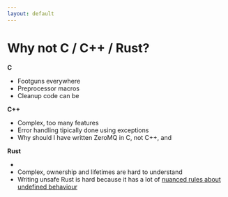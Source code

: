```yaml
---
layout: default
---
```


# Why not C / C++ / Rust?

<Transform scale="0.85">

<Anchor 
href="https://ziglang.org/learn/why_zig_rust_d_cpp/" 
text="Why Zig When There is Already C++, D, and Rust?" />

**C**

- Footguns everywhere
- Preprocessor macros
- Cleanup code can be <Anchor href="https://youtu.be/Gv2I7qTux7g?t=1752" text="really messy" />

**C++**

- Complex, too many features
- Error handling tipically done using exceptions
- Why should I have written ZeroMQ in C, not C++, <Anchor href="https://250bpm.com/blog:4/" text="part 1" /> and <Anchor href="https://250bpm.com/blog:8/" text="part 2" />

**Rust**

- <Anchor href="https://twitter.com/rust_foundation/status/1644132378858729474" text="Questionable policies" />
- Complex, ownership and lifetimes are hard to understand
- Writing unsafe Rust is hard because it has a lot of [nuanced rules about undefined behaviour](https://zackoverflow.dev/writing/unsafe-rust-vs-zig/)

</Transform>

<!--
I can't say much about Go. I wrote only a few hundred lines of Go.

Linus Torvalds' quote about C++: C++ is a horrible language
The author of ZeroMQ did NOT use C++ exceptions, but in the constructor/destructur you kind of have to use them.

Explain what ZeroMQ is. And why C is a better candidate than C++ for this kind of fault-tolerant software.

Consider what happens when **initialisation** of an object can fail. Constructors have no return values, so failure can be reported only by throwing an exception. However, I've decided not to use exceptions.

Moreover, even if initialisation wasn't a problem, **termination** definitely is. You can't really throw exceptions in the destructor. Not because of some self-imposed artificial restrictions but because if the destructor is invoked in the process or unwinding the stack and it happens to throw an exception, it crashes the entire process.

In C, preprocessor macros transform your program **before** actual compilation.
-->
